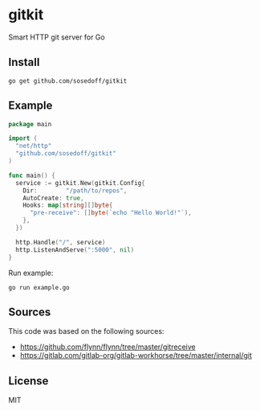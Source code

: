 # gitkit

Smart HTTP git server for Go

## Install

```
go get github.com/sosedoff/gitkit
```

## Example

```go
package main

import (
  "net/http"
  "github.com/sosedoff/gitkit"
)

func main() {
  service := gitkit.New(gitkit.Config{
    Dir:        "/path/to/repos",
    AutoCreate: true,
    Hooks: map[string][]byte{
      "pre-receive": []byte(`echo "Hello World!"`),
    },
  })

  http.Handle("/", service)
  http.ListenAndServe(":5000", nil)
}
```

Run example:

```
go run example.go
```

## Sources

This code was based on the following sources:

- https://github.com/flynn/flynn/tree/master/gitreceive
- https://gitlab.com/gitlab-org/gitlab-workhorse/tree/master/internal/git

## License

MIT